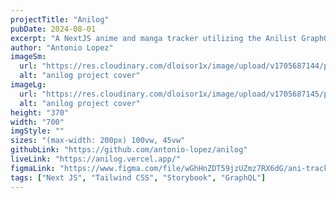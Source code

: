 ```yaml
---
projectTitle: "Anilog"
pubDate: 2024-08-01
excerpt: "A NextJS anime and manga tracker utilizing the Anilist GraphQL API. See what is currently trending, explore the all-time favorites, or uncover something fresh."
author: "Antonio Lopez"
imageSm:
  url: "https://res.cloudinary.com/dloisor1x/image/upload/v1705687144/portfolio/anilog/anilog-cover-700w_isjjzs.webp"
  alt: "anilog project cover"
imageLg:
  url: "https://res.cloudinary.com/dloisor1x/image/upload/v1705687145/portfolio/anilog/anilog-cover-1000w_yzm9v6.webp"
  alt: "anilog project cover"
height: "370"
width: "700"
imgStyle: ""
sizes: "(max-width: 200px) 100vw, 45vw"
githubLink: "https://github.com/antonio-lopez/anilog"
liveLink: "https://anilog.vercel.app/"
figmaLink: "https://www.figma.com/file/wGhHnZDT59jzUZmz7RX6dG/ani-tracker?node-id=0%3A1&t=KSLPSVErdBmo5bLP-1"
tags: ["Next JS", "Tailwind CSS", "Storybook", "GraphQL"]
---
```

